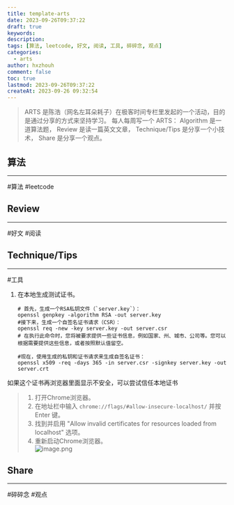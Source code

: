 ```yaml
---
title: template-arts
date: 2023-09-26T09:37:22
draft: true
keywords: 
description: 
tags: [算法, leetcode, 好文, 阅读, 工具, 碎碎念, 观点]
categories:
  - arts
author: hxzhouh
comment: false
toc: true
lastmod: 2023-09-26T09:37:22
createAt: 2023-09-26 09:32:54
---
```


>ARTS 是陈浩（网名左耳朵耗子）在极客时间专栏里发起的一个活动，目的是通过分享的方式来坚持学习。 每人每周写一个 ARTS： Algorithm 是一道算法题， Review 是读一篇英文文章， Technique/Tips 是分享一个小技术， Share 是分享一个观点。

<!-- more -->

## 算法
---
#算法 #leetcode

## Review
---
#好文 #阅读

## Technique/Tips
---
#工具  
1. 在本地生成测试证书。
	```shell
	# 首先，生成一个RSA私钥文件（`server.key`）：
	openssl genpkey -algorithm RSA -out server.key
	#接下来，生成一个自签名证书请求（CSR）：
	openssl req -new -key server.key -out server.csr
	# 在执行此命令时，您将被要求提供一些证书信息，例如国家、州、城市、公司等。您可以根据需要提供这些信息，或者按照默认值留空。

	#现在，使用生成的私钥和证书请求来生成自签名证书：
	openssl x509 -req -days 365 -in server.csr -signkey server.key -out server.crt
	```
如果这个证书再浏览器里面显示不安全，可以尝试信任本地证书

>1. 打开Chrome浏览器。  
>2. 在地址栏中输入 `chrome://flags/#allow-insecure-localhost/` 并按 Enter 键。  
>3. 找到并启用 "Allow invalid certificates for resources loaded from localhost" 选项。 
>4. 重新启动Chrome浏览器。  
![image.png](https://images.hxzhouh.com/blog-images/2023/09/c72bb8fc1990bb18c394ae237d8b4ad9.png)

## Share
---
#碎碎念 #观点

